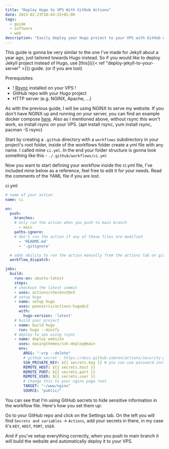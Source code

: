 ```yaml
---
title: "Deploy Hugo to VPS With GitHub Actions"
date: 2023-02-23T10:43:22+01:00
tags:
  - guide
  - software
  - web
description: "Easily deploy your Hugo project to your VPS with GitHub Actions."
---
```


This guide is gonna be very similar to the one I've made for Jekyll about a year ago, just tailored towards Hugo instead. So if you would like to deploy Jekyll project instead of Hugo, use [this]({{< ref "deploy-jekyll-to-your-server" >}}) guide. (or if you are lost)

Prerequisites:
- ! [Rsync](https://linux.die.net/man/1/rsync) installed on your VPS !
- GitHub repo with your Hugo project
- HTTP server (e.g. NGINX, Apache, ...)

As with the previous guide, I will be using NGINX to serve my website. If you don't have NGINX up and running on your server, you can find an example docker compose [here](https://github.com/xaizone/docker-compose-examples). Also as I mentioned above, without rsync this won't work, so install rsync on your VPS. (apt install rsync, yum install rsync, pacman -S rsync)

Start by creating a `.github` directory with a `workflows` subdirectory in your project's root folder, inside of the workflows folder create a yml file with any name. I called mine `ci.yml`. In the end your folder structure is gonna look something like this - `./.github/workflows/ci.yml`

Now you want to start defining your workflow inside the ci.yml file, I've included mine below as a reference, feel free to edit it for your needs. Read the comments of the YAML file if you are lost.

ci.yml
```yml
# name of your action
name: ci

on:
  push:
    branches:
    # only run the action when you push to main branch
      - main
    paths-ignore:
    # don't run the action if any of these files are modified
      - 'README.md' 
      - '.gitignore'

  # adds ability to run the action manually from the actions tab on github
  workflow_dispatch:

jobs:
  build:
    runs-on: ubuntu-latest
    steps:
    # checkout the latest commit
    - uses: actions/checkout@v3
    # setup hugo
    - name: setup hugo
      uses: peaceiris/actions-hugo@v2
      with:
        hugo-version: 'latest'
    # build your project
    - name: build hugo
      run: hugo --minify
    # deploy to vps using rsync
    - name: deploy website
      uses: easingthemes/ssh-deploy@main
      env:
        ARGS: "-vrp --delete"
        # github secret - https://docs.github.com/en/actions/security-guides/encrypted-secrets
        SSH_PRIVATE_KEY: ${{ secrets.key }} # you can use password instead, check the docs
        REMOTE_HOST: ${{ secrets.host }}
        REMOTE_PORT: ${{ secrets.port }}
        REMOTE_USER: ${{ secrets.user }}
        # change this to your nginx page root
        TARGET: "~/www/nginx"
        SOURCE: "public/"
```

You can see that I'm using GitHub secrets to hide sensitive information in the workflow file. Here's how you set them up:

Go to your GitHub repo and click on the Settings tab. On the left you will find `Secrets and variables` -> `Actions`, add your secrets in there, in my case it's `KEY`, `HOST`, `PORT`, `USER`.

And if you've setup everything correctly, when you push to main branch it will build the website and automatically deploy it to your VPS.